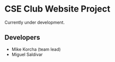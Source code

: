 CSE Club Website Project
========================

Currently under development.

Developers
----------

* Mike Korcha (team lead)
* Miguel Saldivar

